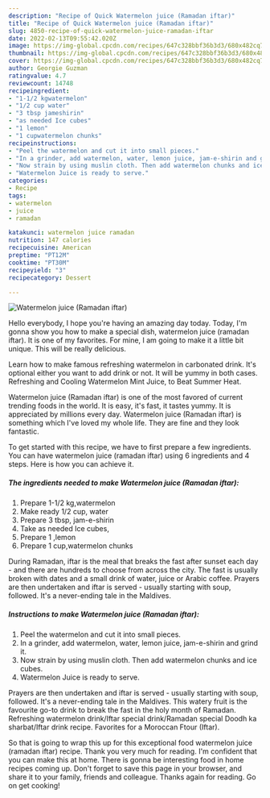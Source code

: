 ```yaml
---
description: "Recipe of Quick Watermelon juice (Ramadan iftar)"
title: "Recipe of Quick Watermelon juice (Ramadan iftar)"
slug: 4850-recipe-of-quick-watermelon-juice-ramadan-iftar
date: 2022-02-13T09:55:42.020Z
image: https://img-global.cpcdn.com/recipes/647c328bbf36b3d3/680x482cq70/watermelon-juice-ramadan-iftar-recipe-main-photo.jpg
thumbnail: https://img-global.cpcdn.com/recipes/647c328bbf36b3d3/680x482cq70/watermelon-juice-ramadan-iftar-recipe-main-photo.jpg
cover: https://img-global.cpcdn.com/recipes/647c328bbf36b3d3/680x482cq70/watermelon-juice-ramadan-iftar-recipe-main-photo.jpg
author: Georgie Guzman
ratingvalue: 4.7
reviewcount: 14748
recipeingredient:
- "1-1/2 kgwatermelon"
- "1/2 cup water"
- "3 tbsp jameshirin"
- "as needed Ice cubes"
- "1 lemon"
- "1 cupwatermelon chunks"
recipeinstructions:
- "Peel the watermelon and cut it into small pieces."
- "In a grinder, add watermelon, water, lemon juice, jam-e-shirin and grind it."
- "Now strain by using muslin cloth. Then add watermelon chunks and ice cubes."
- "Watermelon Juice is ready to serve."
categories:
- Recipe
tags:
- watermelon
- juice
- ramadan

katakunci: watermelon juice ramadan 
nutrition: 147 calories
recipecuisine: American
preptime: "PT12M"
cooktime: "PT30M"
recipeyield: "3"
recipecategory: Dessert

---
```



![Watermelon juice (Ramadan iftar)](https://img-global.cpcdn.com/recipes/647c328bbf36b3d3/680x482cq70/watermelon-juice-ramadan-iftar-recipe-main-photo.jpg)

Hello everybody, I hope you're having an amazing day today. Today, I'm gonna show you how to make a special dish, watermelon juice (ramadan iftar). It is one of my favorites. For mine, I am going to make it a little bit unique. This will be really delicious.

Learn how to make famous refreshing watermelon in carbonated drink. It&#39;s optional either you want to add drink or not. It will be yummy in both cases. Refreshing and Cooling Watermelon Mint Juice, to Beat Summer Heat.

Watermelon juice (Ramadan iftar) is one of the most favored of current trending foods in the world. It is easy, it's fast, it tastes yummy. It is appreciated by millions every day. Watermelon juice (Ramadan iftar) is something which I've loved my whole life. They are fine and they look fantastic.


To get started with this recipe, we have to first prepare a few ingredients. You can have watermelon juice (ramadan iftar) using 6 ingredients and 4 steps. Here is how you can achieve it.

<!--inarticleads1-->

##### The ingredients needed to make Watermelon juice (Ramadan iftar):

1. Prepare 1-1/2 kg,watermelon
1. Make ready 1/2 cup, water
1. Prepare 3 tbsp, jam-e-shirin
1. Take as needed Ice cubes,
1. Prepare 1 ,lemon
1. Prepare 1 cup,watermelon chunks


During Ramadan, iftar is the meal that breaks the fast after sunset each day - and there are hundreds to choose from across the city. The fast is usually broken with dates and a small drink of water, juice or Arabic coffee. Prayers are then undertaken and iftar is served - usually starting with soup, followed. It&#39;s a never-ending tale in the Maldives. 

<!--inarticleads2-->

##### Instructions to make Watermelon juice (Ramadan iftar):

1. Peel the watermelon and cut it into small pieces.
1. In a grinder, add watermelon, water, lemon juice, jam-e-shirin and grind it.
1. Now strain by using muslin cloth. Then add watermelon chunks and ice cubes.
1. Watermelon Juice is ready to serve.


Prayers are then undertaken and iftar is served - usually starting with soup, followed. It&#39;s a never-ending tale in the Maldives. This watery fruit is the favourite go-to drink to break the fast in the holy month of Ramadan. Refreshing watermelon drink/Iftar special drink/Ramadan special Doodh ka sharbat/Iftar drink recipe. Favorites for a Moroccan Ftour (Iftar). 

So that is going to wrap this up for this exceptional food watermelon juice (ramadan iftar) recipe. Thank you very much for reading. I'm confident that you can make this at home. There is gonna be interesting food in home recipes coming up. Don't forget to save this page in your browser, and share it to your family, friends and colleague. Thanks again for reading. Go on get cooking!
